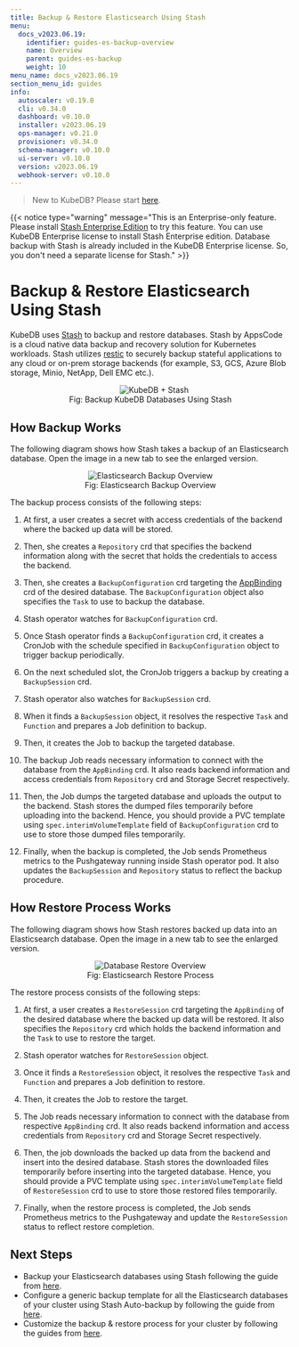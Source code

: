 ```yaml
---
title: Backup & Restore Elasticsearch Using Stash
menu:
  docs_v2023.06.19:
    identifier: guides-es-backup-overview
    name: Overview
    parent: guides-es-backup
    weight: 10
menu_name: docs_v2023.06.19
section_menu_id: guides
info:
  autoscaler: v0.19.0
  cli: v0.34.0
  dashboard: v0.10.0
  installer: v2023.06.19
  ops-manager: v0.21.0
  provisioner: v0.34.0
  schema-manager: v0.10.0
  ui-server: v0.10.0
  version: v2023.06.19
  webhook-server: v0.10.0
---
```


> New to KubeDB? Please start [here](/docs/v2023.06.19/README).

{{< notice type="warning" message="This is an Enterprise-only feature. Please install [Stash Enterprise Edition](https://stash.run/docs/latest/setup/install/enterprise/) to try this feature. You can use KubeDB Enterprise license to install Stash Enterprise edition. Database backup with Stash is already included in the KubeDB Enterprise license. So, you don't need a separate license for Stash." >}}

# Backup & Restore Elasticsearch Using Stash

KubeDB uses [Stash](https://stash.run) to backup and restore databases. Stash by AppsCode is a cloud native data backup and recovery solution for Kubernetes workloads. Stash utilizes [restic](https://github.com/restic/restic) to securely backup stateful applications to any cloud or on-prem storage backends (for example, S3, GCS, Azure Blob storage, Minio, NetApp, Dell EMC etc.).

<figure align="center">
  <img alt="KubeDB + Stash" src="/docs/v2023.06.19/images/kubedb_plus_stash.svg">
<figcaption align="center">Fig: Backup KubeDB Databases Using Stash</figcaption>
</figure>

## How Backup Works

The following diagram shows how Stash takes a backup of an Elasticsearch database. Open the image in a new tab to see the enlarged version.

<figure align="center">
 <img alt="Elasticsearch Backup Overview" src="/docs/v2023.06.19/guides/elasticsearch/backup/overview/images/backup_overview.svg">
  <figcaption align="center">Fig: Elasticsearch Backup Overview</figcaption>
</figure>

The backup process consists of the following steps:

1. At first, a user creates a secret with access credentials of the backend where the backed up data will be stored.

2. Then, she creates a `Repository` crd that specifies the backend information along with the secret that holds the credentials to access the backend.

3. Then, she creates a `BackupConfiguration` crd targeting the [AppBinding](/docs/v2023.06.19/guides/elasticsearch/concepts/appbinding/) crd of the desired database. The `BackupConfiguration` object also specifies the `Task` to use to backup the database.

4. Stash operator watches for `BackupConfiguration` crd.

5. Once Stash operator finds a `BackupConfiguration` crd, it creates a CronJob with the schedule specified in `BackupConfiguration` object to trigger backup periodically.

6. On the next scheduled slot, the CronJob triggers a backup by creating a `BackupSession` crd.

7. Stash operator also watches for `BackupSession` crd.

8. When it finds a `BackupSession` object, it resolves the respective `Task` and `Function` and prepares a Job definition to backup.

9. Then, it creates the Job to backup the targeted database.

10. The backup Job reads necessary information to connect with the database from the `AppBinding` crd. It also reads backend information and access credentials from `Repository` crd and Storage Secret respectively.

11. Then, the Job dumps the targeted database and uploads the output to the backend. Stash stores the dumped files temporarily before uploading into the backend. Hence, you should provide a PVC template using `spec.interimVolumeTemplate` field of `BackupConfiguration` crd to use to store those dumped files temporarily.

12. Finally, when the backup is completed, the Job sends Prometheus metrics to the Pushgateway running inside Stash operator pod. It also updates the `BackupSession` and `Repository` status to reflect the backup procedure.

## How Restore Process Works

The following diagram shows how Stash restores backed up data into an Elasticsearch database. Open the image in a new tab to see the enlarged version.

<figure align="center">
 <img alt="Database Restore Overview" src="/docs/v2023.06.19/guides/elasticsearch/backup/overview/images/restore_overview.svg">
  <figcaption align="center">Fig: Elasticsearch Restore Process</figcaption>
</figure>

The restore process consists of the following steps:

1. At first, a user creates a `RestoreSession` crd targeting the `AppBinding` of the desired database where the backed up data will be restored. It also specifies the `Repository` crd which holds the backend information and the `Task` to use to restore the target.

2. Stash operator watches for `RestoreSession` object.

3. Once it finds a `RestoreSession` object, it resolves the respective `Task` and `Function` and prepares a Job definition to restore.

4. Then, it creates the Job to restore the target.

5. The Job reads necessary information to connect with the database from respective `AppBinding` crd. It also reads backend information and access credentials from `Repository` crd and Storage Secret respectively.

6. Then, the job downloads the backed up data from the backend and insert into the desired database. Stash stores the downloaded files temporarily before inserting into the targeted database. Hence, you should provide a PVC template using `spec.interimVolumeTemplate` field of `RestoreSession` crd to use to store those restored files temporarily.

7. Finally, when the restore process is completed, the Job sends Prometheus metrics to the Pushgateway and update the `RestoreSession` status to reflect restore completion.

## Next Steps

- Backup your Elasticsearch databases using Stash following the guide from [here](/docs/v2023.06.19/guides/elasticsearch/backup/kubedb/).
- Configure a generic backup template for all the Elasticsearch databases of your cluster using Stash Auto-backup by following the guide from [here](/docs/v2023.06.19/guides/elasticsearch/backup/auto-backup/).
- Customize the backup & restore process for your cluster by following the guides from [here](/docs/v2023.06.19/guides/elasticsearch/backup/customization/).
